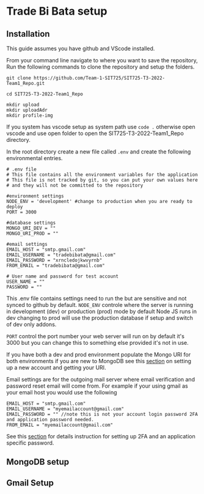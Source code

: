 # Trade Bi Bata setup

## Installation

This guide assumes you have github and VScode installed.

From your command line navigate to where you want to save the repository,
Run the following commands to clone the repository and setup the folders.

```
git clone https://github.com/Team-1-SIT725/SIT725-T3-2022-Team1_Repo.git

cd SIT725-T3-2022-Team1_Repo

mkdir upload
mkdir uploadAdr
mkdir profile-img
```

If you system has vscode setup as system path use `code .` otherwise open vscode and use open folder to open the SIT725-T3-2022-Team1_Repo directory.

In the root directory create a new file called `.env` and create the following environmental entries.

```
# .env file
# This file contains all the environment variables for the application
# This file is not tracked by git, so you can put your own values here
# and they will not be committed to the repository

#environment settings
NODE_ENV = 'development' #change to production when you are ready to deploy
PORT = 3000

#database settings
MONGO_URI_DEV = ""
MONGO_URI_PROD = ""

#email settings
EMAIL_HOST = "smtp.gmail.com"
EMAIL_USERNAME = "tradebibata@gmail.com"
EMAIL_PASSWORD = "xrncledojkwvyrnb"
FROM_EMAIL = "tradebibata@gmail.com"

# User name and password for test account
USER_NAME = ""
PASSWORD = ""
```

This .env file contains settings need to run the but are sensitive and not synced to github by default.
`NODE_ENV` controle where the server is running in development (dev) or production (prod) mode by default Node JS runs in dev changing to prod will use the production database if setup and switch of dev only addons.

`PORT` control the port number your web server will run on by default it's 3000 but you can change this to something else provided it's not in use.

If you have both a dev and prod environment populate the Mongo URI for both environments if you are new to MongoDB see this [section](#mongodb-setup) on setting up a new account and getting your URI.

Email settings are for the outgoing mail server where email verification and password reset email will come from. For example if your using gmail as your email host you would use the following

```
EMAIL_HOST = "smtp.gmail.com"
EMAIL_USERNAME = "myemailaccount@gmail.com"
EMAIL_PASSWORD = "" //note this is not your account login password 2FA and application password needed.
FROM_EMAIL = "myemailaccount@gmail.com"
```

See this [section](#gmail-setup) for details instruction for setting up 2FA and an application specific password.

## MongoDB setup

## Gmail Setup
